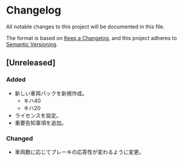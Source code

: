 # Changelog
All notable changes to this project will be documented in this file.

The format is based on [Keep a Changelog](https://keepachangelog.com/en/1.0.0/),
and this project adheres to [Semantic Versioning](https://semver.org/spec/v2.0.0.html).

## [Unreleased]
### Added
- 新しい車両パックを新規作成。
  - キハ40
  - キハ20
- ライセンスを設定。
- 重要告知事項を追加。

### Changed
- 車両数に応じてブレーキの応答性が変わるように変更。

